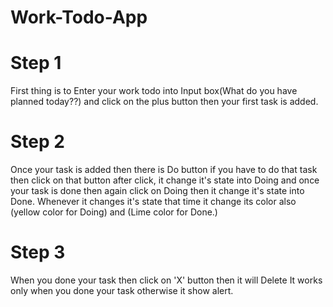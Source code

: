 # Work-Todo-App

# Step 1
  First thing is to Enter your work todo into Input box(What do you have planned today??)
  and click on the plus button then your first task is added.

# Step 2
  Once your task is added then there is Do button if you have to do that task then click on that button
  after click, it change it's state into Doing and once your task is done then again click on Doing
  then it change it's state into Done. Whenever it changes it's state that time it change its color also
  (yellow color for Doing) and (Lime color for Done.)
  
# Step 3
  When you done your task then click on 'X' button then it will Delete
  It works only when you done your task otherwise it show alert.
 
 
  
